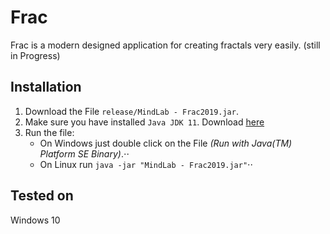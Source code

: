 # Frac
Frac is a modern designed application for creating fractals very easily. (still in Progress)

## Installation
1. Download the File `release/MindLab - Frac2019.jar`.
2. Make sure you have installed `Java JDK 11`. Download [here](https://www.oracle.com/technetwork/java/javase/downloads/jdk11-downloads-5066655.html)
3. Run the file:
   * On Windows just double click on the File _(Run with Java(TM) Platform SE Binary)_.⋅⋅
   * On Linux run `java -jar "MindLab - Frac2019.jar"`⋅⋅
## Tested on
Windows 10
